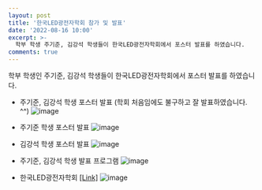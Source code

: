 ```yaml
---
layout: post
title: '한국LED광전자학회 참가 및 발표'
date: '2022-08-16 10:00'
excerpt: >-
  학부 학생 주기준, 김강석 학생들이 한국LED광전자학회에서 포스터 발표를 하였습니다. 
comments: true
---
```


학부 학생인 주기준, 김강석 학생들이 한국LED광전자학회에서 포스터 발표를 하였습니다. 

- 주기준, 김강석 학생 포스터 발표 (학회 처음임에도 불구하고 잘 발표하였습니다. ^^)
![image](https://user-images.githubusercontent.com/77437180/187818755-b71e5fb4-2a4c-4053-bbd0-f23cbfb2f3af.png)

- 주기준 학생 포스터 발표
![image](https://user-images.githubusercontent.com/77437180/187818486-0e4056f6-eacb-4f6b-92de-8b4ad3d21946.png)

- 김강석 학생 포스터 발표
![image](https://user-images.githubusercontent.com/77437180/187818208-9cd6713f-5062-4e30-b509-39fea99c82e2.png)

- 주기준, 김강석 학생 발표 프로그램
![image](https://user-images.githubusercontent.com/77437180/187819064-5273b459-c9df-4d36-9822-82ac5858d1a8.png)

  


- 한국LED광전자학회 [[Link]](https://ksloe.org/html/)
![image](https://user-images.githubusercontent.com/77437180/187818883-659bd5e6-5908-4b84-abf9-409c94680097.JPG)


